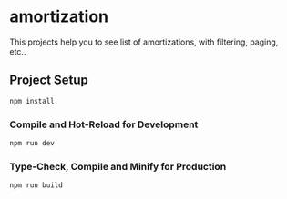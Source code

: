 # amortization

This projects help you to see list of amortizations, with filtering, paging, etc..


## Project Setup

```sh
npm install
```

### Compile and Hot-Reload for Development

```sh
npm run dev
```

### Type-Check, Compile and Minify for Production

```sh
npm run build
```

```
